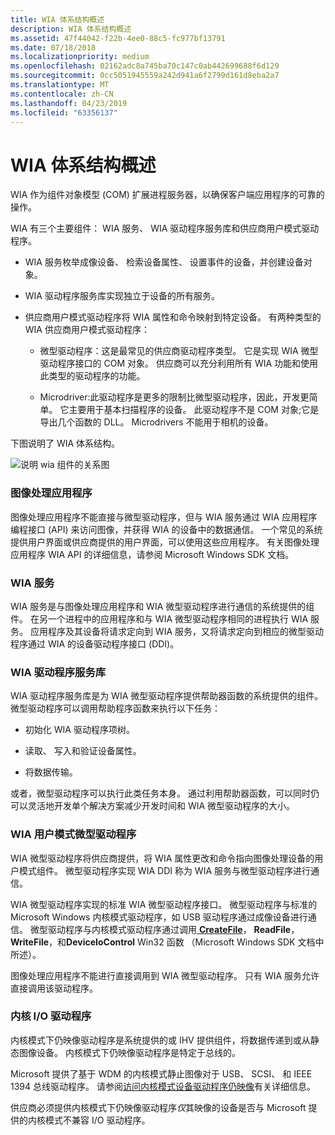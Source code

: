 ```yaml
---
title: WIA 体系结构概述
description: WIA 体系结构概述
ms.assetid: 47f44042-f22b-4ee0-88c5-fc977bf13791
ms.date: 07/18/2018
ms.localizationpriority: medium
ms.openlocfilehash: 02162adc8a745ba70c147c0ab442699688f6d129
ms.sourcegitcommit: 0cc5051945559a242d941a6f2799d161d8eba2a7
ms.translationtype: MT
ms.contentlocale: zh-CN
ms.lasthandoff: 04/23/2019
ms.locfileid: "63356137"
---
```

# <a name="wia-architecture-overview"></a>WIA 体系结构概述

WIA 作为组件对象模型 (COM) 扩展进程服务器，以确保客户端应用程序的可靠的操作。 

WIA 有三个主要组件： WIA 服务、 WIA 驱动程序服务库和供应商用户模式驱动程序。

-   WIA 服务枚举成像设备、 检索设备属性、 设置事件的设备，并创建设备对象。

-   WIA 驱动程序服务库实现独立于设备的所有服务。

-   供应商用户模式驱动程序将 WIA 属性和命令映射到特定设备。 有两种类型的 WIA 供应商用户模式驱动程序：

    -   微型驱动程序：这是最常见的供应商驱动程序类型。 它是实现 WIA 微型驱动程序接口的 COM 对象。 供应商可以充分利用所有 WIA 功能和使用此类型的驱动程序的功能。
    
    -   Microdriver:此驱动程序是更多的限制比微型驱动程序，因此，开发更简单。 它主要用于基本扫描程序的设备。 此驱动程序不是 COM 对象;它是导出几个函数的 DLL。 Microdrivers 不能用于相机的设备。

下图说明了 WIA 体系结构。

![说明 wia 组件的关系图](images/art-1.png)

### <a name="imaging-applications"></a>图像处理应用程序

图像处理应用程序不能直接与微型驱动程序，但与 WIA 服务通过 WIA 应用程序编程接口 (API) 来访问图像，并获得 WIA 的设备中的数据通信。 一个常见的系统提供用户界面或供应商提供的用户界面，可以使用这些应用程序。 有关图像处理应用程序 WIA API 的详细信息，请参阅 Microsoft Windows SDK 文档。

### <a name="wia-service"></a>WIA 服务

WIA 服务是与图像处理应用程序和 WIA 微型驱动程序进行通信的系统提供的组件。 在另一个进程中的应用程序和与 WIA 微型驱动程序相同的进程执行 WIA 服务。 应用程序及其设备将请求定向到 WIA 服务，又将请求定向到相应的微型驱动程序通过 WIA 的设备驱动程序接口 (DDI)。

### <a name="wia-driver-services-library"></a>WIA 驱动程序服务库

WIA 驱动程序服务库是为 WIA 微型驱动程序提供帮助器函数的系统提供的组件。 微型驱动程序可以调用帮助程序函数来执行以下任务：

-   初始化 WIA 驱动程序项树。

-   读取、 写入和验证设备属性。

-   将数据传输。

或者，微型驱动程序可以执行此类任务本身。 通过利用帮助器函数，可以同时仍可以灵活地开发单个解决方案减少开发时间和 WIA 微型驱动程序的大小。

### <a name="wia-user-mode-minidrivers"></a>WIA 用户模式微型驱动程序

WIA 微型驱动程序将供应商提供，将 WIA 属性更改和命令指向图像处理设备的用户模式组件。 微型驱动程序实现 WIA DDI 称为 WIA 服务与微型驱动程序进行通信。

WIA 微型驱动程序实现的标准 WIA 微型驱动程序接口。 微型驱动程序与标准的 Microsoft Windows 内核模式驱动程序，如 USB 驱动程序通过成像设备进行通信。 微型驱动程序与内核模式驱动程序通过调用[ **CreateFile**](https://msdn.microsoft.com/library/windows/desktop/aa363858)， **ReadFile**， **WriteFile**，和**DeviceIoControl** Win32 函数 （Microsoft Windows SDK 文档中所述）。

图像处理应用程序不能进行直接调用到 WIA 微型驱动程序。 只有 WIA 服务允许直接调用该驱动程序。

### <a name="kernel-io-drivers"></a>内核 I/O 驱动程序

内核模式下仍映像驱动程序是系统提供的或 IHV 提供组件，将数据传递到或从静态图像设备。 内核模式下仍映像驱动程序是特定于总线的。

Microsoft 提供了基于 WDM 的内核模式静止图像对于 USB、 SCSI、 和 IEEE 1394 总线驱动程序。 请参阅[访问内核模式设备驱动程序仍映像](accessing-kernel-mode-drivers-for-still-image-devices.md)有关详细信息。

供应商必须提供内核模式下仍映像驱动程序*仅*其映像的设备是否与 Microsoft 提供的内核模式不兼容 I/O 驱动程序。

 
